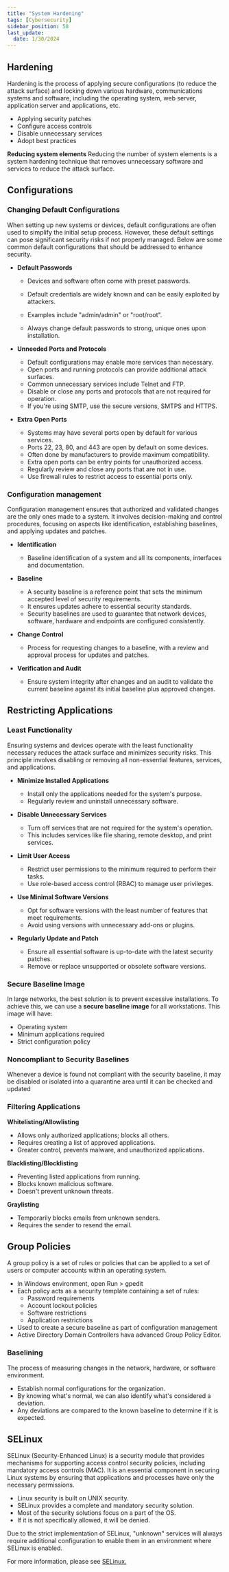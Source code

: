 ```yaml
---
title: "System Hardening"
tags: [Cybersecurity]
sidebar_position: 50
last_update:
  date: 1/30/2024
---
```



## Hardening 

Hardening is the process of applying secure configurations (to reduce the attack surface) and locking down various hardware, communications systems and software, including the operating system, web server, application server and applications, etc.

- Applying security patches
- Configure access controls
- Disable unnecessary services 
- Adopt best practices

**Reducing system elements**
Reducing the number of system elements is a system hardening technique that removes unnecessary software and services to reduce the attack surface. 

## Configurations 

### Changing Default Configurations 

When setting up new systems or devices, default configurations are often used to simplify the initial setup process. However, these default settings can pose significant security risks if not properly managed. Below are some common default configurations that should be addressed to enhance security.

- **Default Passwords**

  - Devices and software often come with preset passwords.
  - Default credentials are widely known and can be easily exploited by attackers.
  - Examples include "admin/admin" or "root/root".
  - Always change default passwords to strong, unique ones upon installation.

    <!-- 
    <div class="img-center">

    ![](/img/docs/sec+-default-passwords.png)
    
    </div>
    -->

- **Unneeded Ports and Protocols**

  - Default configurations may enable more services than necessary.
  - Open ports and running protocols can provide additional attack surfaces.
  - Common unnecessary services include Telnet and FTP.
  - Disable or close any ports and protocols that are not required for operation.
  - If you're using SMTP, use the secure versions, SMTPS and HTTPS.


- **Extra Open Ports**

  - Systems may have several ports open by default for various services.
  - Ports 22, 23, 80, and 443 are open by default on some devices.
  - Often done by manufacturers to provide maximum compatibility.
  - Extra open ports can be entry points for unauthorized access.
  - Regularly review and close any ports that are not in use.
  - Use firewall rules to restrict access to essential ports only.


### Configuration management 

Configuration management ensures that authorized and validated changes are the only ones made to a system. It involves decision-making and control procedures, focusing on aspects like identification, establishing baselines, and applying updates and patches.

- **Identification**

    - Baseline identification of a system and all its components, interfaces and documentation.

- **Baseline**

    - A security baseline is a reference point that sets the minimum accepted level of security requirements. 
    - It ensures updates adhere to essential security standards.
    - Security baselines are used to guarantee that network devices, software, hardware and endpoints are configured consistently. 

- **Change Control**   

    - Process for requesting changes to a baseline, with a review and approval process for updates and patches.

- **Verification and Audit**    

    - Ensure system integrity after changes and an audit to validate the current baseline against its initial baseline plus approved changes.

## Restricting Applications

### Least Functionality

Ensuring systems and devices operate with the least functionality necessary reduces the attack surface and minimizes security risks. This principle involves disabling or removing all non-essential features, services, and applications.

- **Minimize Installed Applications**

  - Install only the applications needed for the system's purpose.
  - Regularly review and uninstall unnecessary software.

- **Disable Unnecessary Services**

  - Turn off services that are not required for the system's operation.
  - This includes services like file sharing, remote desktop, and print services.

- **Limit User Access**

  - Restrict user permissions to the minimum required to perform their tasks.
  - Use role-based access control (RBAC) to manage user privileges.

- **Use Minimal Software Versions**

  - Opt for software versions with the least number of features that meet requirements.
  - Avoid using versions with unnecessary add-ons or plugins.

- **Regularly Update and Patch**

  - Ensure all essential software is up-to-date with the latest security patches.
  - Remove or replace unsupported or obsolete software versions.

### Secure Baseline Image 

In large networks, the best solution is to prevent excessive installations. To achieve this, we can use a **secure baseline image** for all workstations. This image will have:

- Operating system 
- Minimum applications required
- Strict configuration policy

### Noncompliant to Security Baselines 

Whenever a device is found not compliant with the security baseline, it may be disabled or isolated into a quarantine area until it can be checked and updated

### Filtering Applications

**Whitelisting/Allowlisting**

- Allows only authorized applications; blocks all others.
- Requires creating a list of approved applications.
- Greater control, prevents malware, and unauthorized applications.

**Blacklisting/Blocklisting**

- Preventing listed applications from running.
- Blocks known malicious software.
- Doesn't prevent unknown threats.

**Graylisting**

- Temporarily blocks emails from unknown senders.
- Requires the sender to resend the email.



## Group Policies 

A group policy is a set of rules or policies that can be applied to a set of users or computer accounts within an operating system. 

- In Windows environment, open Run > gpedit
- Each policy acts as a security template containing a set of rules:
  - Password requirements 
  - Account lockout policies 
  - Software restrictions 
  - Application restrictions
- Used to create a secure baseline as part of configuration management
- Active Directory Domain Controllers hava advanced Group Policy Editor.

### Baselining 

The process of measuring changes in the network, hardware, or software environment.

- Establish normal configurations for the organization.
- By knowing what's normal, we can also identify what's considered a deviation.
- Any deviations are compared to the known baseline to determine if it is expected.

## SELinux 

SELinux (Security-Enhanced Linux) is a security module that provides mechanisms for supporting access control security policies, including mandatory access controls (MAC). It is an essential component in securing Linux systems by ensuring that applications and processes have only the necessary permissions.

- Linux security is built on UNIX security. 
- SELinux provides a complete and mandatory security solution.
- Most of the security solutions focus on a part of the OS.
- If it is not specifically allowed, it will be denied. 

Due to the strict implementation of SELinux, "unknown" services will always require additional configuration to enable them in an environment where SELinux is enabled.

For more information, please see [SELinux.](../../003-Linux/004-Linux%20Security/030-SELinux.md)